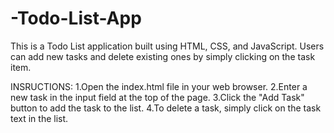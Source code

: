 # -Todo-List-App

This is a Todo List application built using HTML, CSS, and JavaScript. Users can add new tasks and delete existing ones by simply clicking on the task item.

INSRUCTIONS:
1.Open the index.html file in your web browser.
2.Enter a new task in the input field at the top of the page.
3.Click the "Add Task" button to add the task to the list.
4.To delete a task, simply click on the task text in the list.


